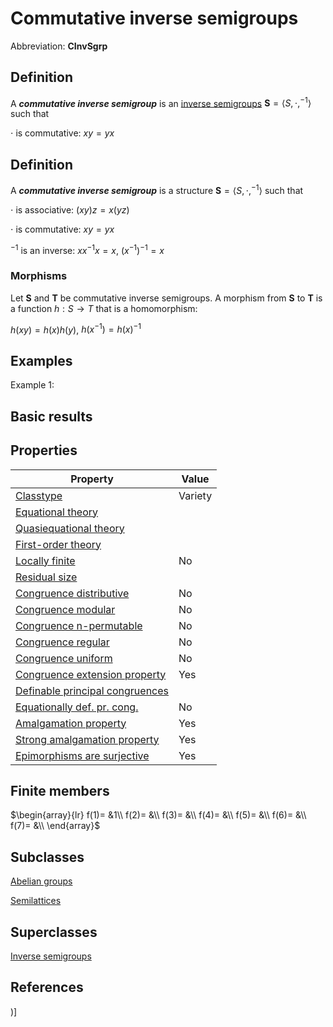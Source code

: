 # Commutative inverse semigroups

Abbreviation: **CInvSgrp**
## Definition
A ***commutative inverse semigroup*** is an [inverse semigroups](inverse_semigroups.md) $\mathbf{S}=\langle
S,\cdot,^{-1}\rangle$ such that 

$\cdot$ is commutative:  $xy=yx$
## Definition
A ***commutative inverse semigroup*** is a structure $\mathbf{S}=\langle
S,\cdot,^{-1}\rangle$ such that


$\cdot$ is associative:  $(xy)z=x(yz)$


$\cdot$ is commutative:  $xy=yx$


$^{-1}$ is an inverse:  $xx^{-1}x=x$, $(x^{-1})^{-1}=x$
### Morphisms
Let $\mathbf{S}$ and $\mathbf{T}$ be commutative inverse semigroups. A morphism from 
$\mathbf{S}$ to $\mathbf{T}$ is a function $h:S\rightarrow T$ that is a
homomorphism: 

$h(xy)=h(x)h(y)$, $h(x^{-1})=h(x)^{-1}$

## Examples
Example 1: 

## Basic results

## Properties


|Property|Value|
|---|---|
|[Classtype](classtype.md)  |Variety |
|[Equational theory](equational_theory.md)  | |
|[Quasiequational theory](quasiequational_theory.md)  | |
|[First-order theory](first-order_theory.md)  | |
|[Locally finite](locally_finite.md)  |No |
|[Residual size](residual_size.md)  | |
|[Congruence distributive](congruence_distributive.md)  |No |
|[Congruence modular](congruence_modular.md)  |No |
|[Congruence n-permutable](congruence_n-permutable.md)  |No |
|[Congruence regular](congruence_regular.md)  |No |
|[Congruence uniform](congruence_uniform.md)  |No |
|[Congruence extension property](congruence_extension_property.md)  |Yes |
|[Definable principal congruences](definable_principal_congruences.md)  | |
|[Equationally def. pr. cong.](equationally_def._pr._cong..md)  |No |
|[Amalgamation property](amalgamation_property.md)  |Yes |
|[Strong amalgamation property](strong_amalgamation_property.md)  |Yes |
|[Epimorphisms are surjective](epimorphisms_are_surjective.md)  |Yes |
## Finite members

$\begin{array}{lr}
f(1)= &1\\
f(2)= &\\
f(3)= &\\
f(4)= &\\
f(5)= &\\
f(6)= &\\
f(7)= &\\
\end{array}$

## Subclasses
[Abelian groups](abelian_groups.md) 

[Semilattices](semilattices.md) 

## Superclasses
[Inverse semigroups](inverse_semigroups.md) 


## References


)]